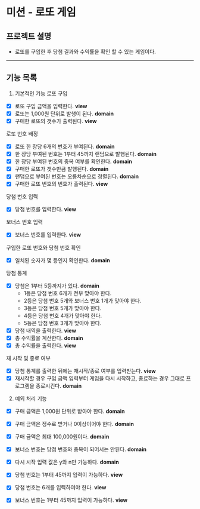 # 미션 - 로또 게임
 ## 프로젝트 설명
 - 로또를 구입한 후 당첨 결과와 수익률을 확인 할 수 있는 게임이다.
 ---
## 기능 목록
 1) 기본적인 기능
로또 구입
- [x] 로또 구입 금액을 입력한다. **view**
- [x] 로또는 1,000원 단위로 발행이 된다. **domain**
- [x] 구매한 로또의 갯수가 출력된다. **view**

로또 번호 배정
- [x] 로또 한 장당 6개의 번호가 부여된다. **domain**
- [x] 한 장당 부여된 번호는 1부터 45까지 랜덤으로 발행된다. **domain**
- [x] 한 장당 부여된 번호의 중복 여부를 확인한다. **domain**
- [x] 구매한 로또가 갯수만큼 발행된다. **domain**
- [x] 랜덤으로 부여된 번호는 오름차순으로 정렬된다. **domain**
- [x] 구매한 로또 번호의 번호가 출력된다. **view**

당첨 번호 입력
- [x] 당첨 번호를 입력한다. **view**

보너스 번호 입력
- [x] 보너스 번호를 입력한다. **view**

구입한 로또 번호와 당첨 번호 확인
- [x] 일치된 숫자가 몇 등인지 확인한다. **domain**

당첨 통계
- [x] 당첨은 1부터 5등까지가 있다. **domain**
    - 1등은 당첨 번호 6개가 전부 맞아야 한다.
    - 2등은 당첨 번호 5개와 보너스 번호 1개가 맞아야 한다.
    - 3등은 당첨 번호 5개가 맞아야 한다.
    - 4등은 당첨 번호 4개가 맞아야 한다.
    - 5등은 당첨 번호 3개가 맞아야 한다.
- [x] 당첨 내역을 출력한다. **view**
- [x] 총 수익률을 계산한다. **domain**
- [x] 총 수익률을 출력한다. **view**

재 시작 및 종료 여부
- [x] 당첨 통계를 출력한 뒤에는 재시작/종료 여부를 입력받는다. **view**
- [x] 재시작할 경우 구입 금액 입력부터 게임을 다시 시작하고, 종료하는 경우 그대로 프로그램을 종료시킨다. **domain**
 
2) 예외 처리 기능
- [x] 구매 금액은 1,000원 단위로 받아야 한다. **domain**
- [x] 구매 금액은 정수로 받거나 0이상이어야 한다. **domain**
- [x] 구매 금액은 최대 100,000원이다. **domain**
- [x] 보너스 번호는 당첨 번호와 중복이 되어서는 안된다. **domain**
- [x] 다시 시작 입력 값은 y와 n만 가능하다. **domain**
- [x] 당첨 번호는 1부터 45까지 입력이 가능하다. **view**
- [x] 당첨 번호는 6개를 입력하여야 한다. **view**
- [x] 보너스 번호는 1부터 45까지 입력이 가능하다. **view**
 